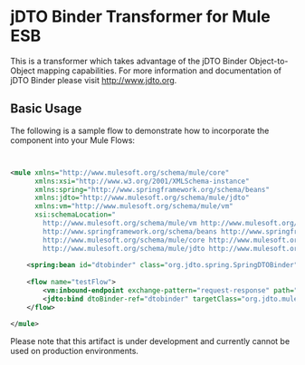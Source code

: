 jDTO Binder Transformer for Mule ESB
====================================

This is a transformer which takes advantage of the jDTO Binder Object-to-Object mapping capabilities. 
For more information and documentation of jDTO Binder please visit http://www.jdto.org.

Basic Usage
-----------

The following is a sample flow to demonstrate how to incorporate the component into your Mule Flows:

```xml


<mule xmlns="http://www.mulesoft.org/schema/mule/core"
      xmlns:xsi="http://www.w3.org/2001/XMLSchema-instance"
      xmlns:spring="http://www.springframework.org/schema/beans"
      xmlns:jdto="http://www.mulesoft.org/schema/mule/jdto"
      xmlns:vm="http://www.mulesoft.org/schema/mule/vm"
      xsi:schemaLocation="
        http://www.mulesoft.org/schema/mule/vm http://www.mulesoft.org/schema/mule/vm/current/mule-vm.xsd
        http://www.springframework.org/schema/beans http://www.springframework.org/schema/beans/spring-beans-3.0.xsd
        http://www.mulesoft.org/schema/mule/core http://www.mulesoft.org/schema/mule/core/current/mule.xsd
        http://www.mulesoft.org/schema/mule/jdto http://www.mulesoft.org/schema/mule/jdto/current/mule-jdto.xsd">
        
    <spring:bean id="dtobinder" class="org.jdto.spring.SpringDTOBinder" />
    
    <flow name="testFlow">
        <vm:inbound-endpoint exchange-pattern="request-response" path="MainFlow"/>
        <jdto:bind dtoBinder-ref="dtobinder" targetClass="org.jdto.mule.SampleDTO" />
    </flow>

</mule>

```

Please note that this artifact is under development and currently cannot be used on production environments.